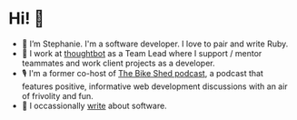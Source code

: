# Hi! 🐳 

- 👋 I’m Stephanie. I'm a software developer. I love to pair and write Ruby.
- 💼 I work at [thoughtbot](https://thoughtbot.com/) as a Team Lead where I support / mentor teammates and work client projects as a developer.
- 🎙 I'm a former co-host of [The Bike Shed podcast](https://www.bikeshed.fm/), a podcast that features positive, informative web development discussions with an air of frivolity and fun.
- 📝 I occassionally [write](https://thoughtbot.com/blog/authors/stephanie-viccari) about software.
